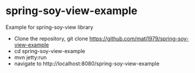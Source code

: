 spring-soy-view-example
=======================

Example for spring-soy-view library

* Clone the repository, git clone https://github.com/mati1979/spring-soy-view-example
* cd spring-soy-view-example
* mvn jetty:run
* navigate to http://localhost:8080/spring-soy-view-example